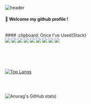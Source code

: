 ![header](https://capsule-render.vercel.app/api?type=cylinder&color=0a75ad&height=150&section=header&text=RemindIDEA&fontColor=ffffff&fontSize=70&animation=fadeIn&fontAlignY=55)
####  :wave: Welcome my github profile !
 <br/>
 ####  :clipboard: Once I've Used(Stack) 
 <br/>
<img src="https://img.shields.io/badge/JAVA-007396?style=for-the-badge&logo=java&logoColor=white"/>
<img src="https://img.shields.io/badge/Spring Boot-6DB33F?style=for-the-badge&logo=SpringBoot&logoColor=white"/> 
<img src="https://img.shields.io/badge/Spring-6DB33F?style=for-the-badge&logo=Spring&logoColor=white">
<img src="https://img.shields.io/badge/IntelliJ-000000?style=for-the-badge&logo=IntelliJ&logoColor=white">
<img src="https://img.shields.io/badge/Eclipse-2C2255?style=for-the-badge&logo=Eclipse%20IDE&logoColor=white">
<img src="https://img.shields.io/badge/Oracle-F80000?style=for-the-badge&logo=Oracle&logoColor=white">
<img src="https://img.shields.io/badge/MySQL-4479A1?style=for-the-badge&logo=MySQL&logoColor=white">
<img src="https://img.shields.io/badge/MariaDB-003545?style=for-the-badge&logo=MariaDB&logoColor=white">
<img src="https://img.shields.io/badge/github-181717?style=for-the-badge&logo=github&logoColor=white">


 <br/>
<br/>
<br/>
<br/>
<br/>
 
[![Top Langs](https://github-readme-stats.vercel.app/api/top-langs/?username=RemindIDEA&layout=compact)](https://github.com/anuraghazra/github-readme-stats)

<br/>
<br/>

![Anurag's GitHub stats](https://github-readme-stats.vercel.app/api?username=RemindIDEA&count_private=true&show_icons=true&theme=radical))
